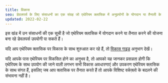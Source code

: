 ```yaml
---
title: विकास
seo: डेवलपर्स के लिए संसाधनों का एक संग्रह जो एथेरियम क्लासिक में अनुप्रयोगों के योगदान या तैनाती के बारे में अधिक जानना चाहते हैं।
updated: 2022-02-22
---
```


इस खंड में उन संसाधनों की एक सूची है जो एथेरियम क्लासिक में योगदान करने या तैनात करने की योजना बना रहे डेवलपर्स उपयोगी पा सकते हैं।

यदि आप एथेरियम क्लासिक पर विकास के साथ शुरुआत कर रहे हैं, तो [विकास गाइड](/guides/development) अनुभाग देखें।

यदि आपके पास एथेरियम पर विकसित होने का अनुभव है, तो आपको यह जानकर प्रसन्नता होगी कि एथेरियम के साथ उपयोग की जाने वाली लगभग सभी विकास अवधारणाएं और उपकरण एथेरियम क्लासिक के साथ संगत हैं, इसलिए जब आप क्लासिक पर तैनात करते हैं तो आपके विशिष्ट वर्कफ़्लो के बदलने की संभावना नहीं है।
